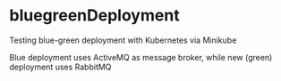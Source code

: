 # bluegreenDeployment
Testing blue-green deployment with Kubernetes via Minikube

Blue deployment uses ActiveMQ as message broker, while new (green) deployment uses RabbitMQ
